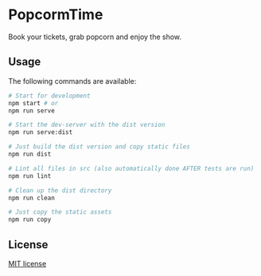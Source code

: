 # PopcormTime
Book your tickets, grab popcorn and enjoy the show.

## Usage
The following commands are available:
```bash
# Start for development
npm start # or
npm run serve

# Start the dev-server with the dist version
npm run serve:dist

# Just build the dist version and copy static files
npm run dist

# Lint all files in src (also automatically done AFTER tests are run)
npm run lint

# Clean up the dist directory
npm run clean

# Just copy the static assets
npm run copy
```

## License
[MIT license](http://opensource.org/licenses/mit-license.php)